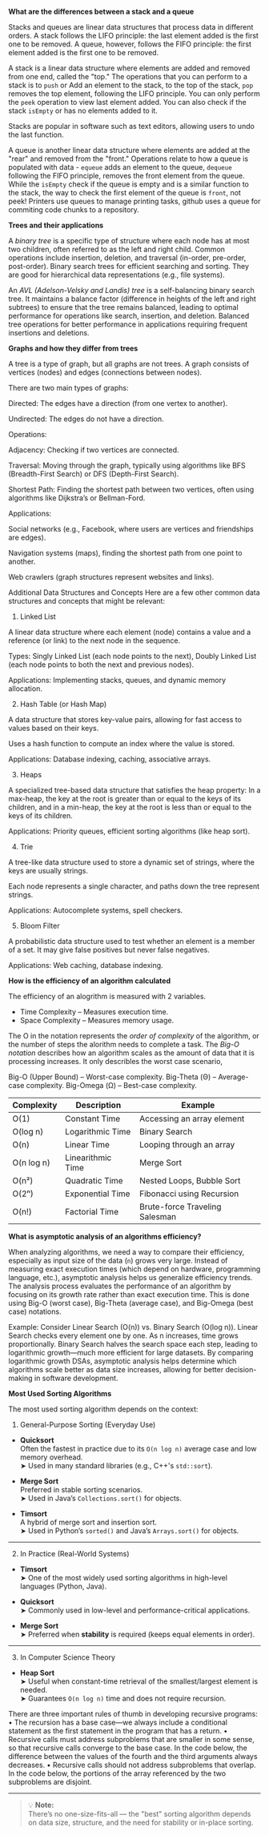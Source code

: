 __What are the differences between a stack and a queue__

Stacks and queues are linear data structures that process data in different orders. A stack follows the LIFO principle: the last element added is the first one to be removed. A queue, however, follows the FIFO principle: the first element added is the first one to be removed.

A stack is a linear data structure where elements are added and removed from one end, called the "top." The operations that you can perform to a stack is to `push` or Add an element to the stack, to the top of the stack, `pop` removes the top element, following the LIFO principle. You can only perform the `peek` operation to view last element added. You can also check if the stack `isEmpty` or has no elements added to it.

Stacks are popular in software such as text editors, allowing users to undo the last function.

A queue is another linear data structure where elements are added at the "rear" and removed from the "front." Operations relate to how a queue is populated with data - `equeue` adds an element to the queue, `dequeue` following the FIFO principle, removes the front element from the queue. While the `isEmpty` check if the queue is empty and is a similar function to the stack, the way to check the first element of the queue is `front`, not peek! Printers use queues to manage printing tasks, github uses a queue for commiting code chunks to a repository.

__Trees and their applications__

A *binary tree* is a specific type of structure where each node has at most two children, often referred to as the left and right child. Common operations include insertion, deletion, and traversal (in-order, pre-order, post-order). Binary search trees for efficient searching and sorting. They are good for hierarchical data representations (e.g., file systems).

An *AVL (Adelson-Velsky and Landis) tree* is a self-balancing binary search tree. It maintains a balance factor (difference in heights of the left and right subtrees) to ensure that the tree remains balanced, leading to optimal performance for operations like search, insertion, and deletion. Balanced tree operations for better performance in applications requiring frequent insertions and deletions.

__Graphs and how they differ from trees__

A tree is a type of graph, but all graphs are not trees. A graph consists of vertices (nodes) and edges (connections between nodes).

There are two main types of graphs:

Directed: The edges have a direction (from one vertex to another).

Undirected: The edges do not have a direction.

Operations:

Adjacency: Checking if two vertices are connected.

Traversal: Moving through the graph, typically using algorithms like BFS (Breadth-First Search) or DFS (Depth-First Search).

Shortest Path: Finding the shortest path between two vertices, often using algorithms like Dijkstra’s or Bellman-Ford.

Applications:

Social networks (e.g., Facebook, where users are vertices and friendships are edges).

Navigation systems (maps), finding the shortest path from one point to another.

Web crawlers (graph structures represent websites and links).

Additional Data Structures and Concepts
Here are a few other common data structures and concepts that might be relevant:

1. Linked List

A linear data structure where each element (node) contains a value and a reference (or link) to the next node in the sequence.

Types: Singly Linked List (each node points to the next), Doubly Linked List (each node points to both the next and previous nodes).

Applications: Implementing stacks, queues, and dynamic memory allocation.

2. Hash Table (or Hash Map)

A data structure that stores key-value pairs, allowing for fast access to values based on their keys.

Uses a hash function to compute an index where the value is stored.

Applications: Database indexing, caching, associative arrays.

3. Heaps

A specialized tree-based data structure that satisfies the heap property: In a max-heap, the key at the root is greater than or equal to the keys of its children, and in a min-heap, the key at the root is less than or equal to the keys of its children.

Applications: Priority queues, efficient sorting algorithms (like heap sort).

4. Trie

A tree-like data structure used to store a dynamic set of strings, where the keys are usually strings.

Each node represents a single character, and paths down the tree represent strings.

Applications: Autocomplete systems, spell checkers.

5. Bloom Filter

A probabilistic data structure used to test whether an element is a member of a set. It may give false positives but never false negatives.

Applications: Web caching, database indexing.

__How is the efficiency of an algorithm calculated__

The efficiency of an alogrithm is measured with 2 variables.

- Time Complexity – Measures execution time.
- Space Complexity – Measures memory usage.

The O in the notation represents the _order of complexity_ of the algorithm, or the number of steps the alorithm needs to complete a task. The _Big-O notation_ describes how an algorithm scales as the amount of data that it is processing increases. It only describles the worst case scenario,

Big-O (Upper Bound) – Worst-case complexity.
Big-Theta (Θ) – Average-case complexity.
Big-Omega (Ω) – Best-case complexity.

| Complexity | Description | Example |
|------------|-------------|----------|
| O(1) | Constant Time | Accessing an array element |
| O(log n) | Logarithmic Time | Binary Search |
| O(n) | Linear Time | Looping through an array |
| O(n log n) | Linearithmic Time | Merge Sort |
| O(n²) | Quadratic Time | Nested Loops, Bubble Sort |
| O(2ⁿ) | Exponential Time | Fibonacci using Recursion |
| O(n!) | Factorial Time | Brute-force Traveling Salesman |

__What is asymptotic analysis of an algorithms efficiency?__

When analyzing algorithms, we need a way to compare their efficiency, especially as input size of the data (`n`) grows very large. Instead of measuring exact execution times (which depend on hardware, programming language, etc.), asymptotic analysis helps us generalize efficiency trends. The analysis process evaluates the performance of an algorithm by focusing on its growth rate rather than exact execution time. This is done using Big-O (worst case), Big-Theta (average case), and Big-Omega (best case) notations.

Example:
Consider Linear Search (O(n)) vs. Binary Search (O(log n)). Linear Search checks every element one by one. As n increases, time grows proportionally. Binary Search halves the search space each step, leading to logarithmic growth—much more efficient for large datasets. By comparing logarithmic growth DSAs, asymptotic analysis helps determine which algorithms scale better as data size increases, allowing for better decision-making in software development.


__Most Used Sorting Algorithms__

The most used sorting algorithm depends on the context:


1. General-Purpose Sorting (Everyday Use)

- **Quicksort**  
  Often the fastest in practice due to its `O(n log n)` average case and low memory overhead.  
  ➤ Used in many standard libraries (e.g., C++'s `std::sort`).

- **Merge Sort**  
  Preferred in stable sorting scenarios.  
  ➤ Used in Java’s `Collections.sort()` for objects.

- **Timsort**  
  A hybrid of merge sort and insertion sort.  
  ➤ Used in Python’s `sorted()` and Java’s `Arrays.sort()` for objects.

---

2. In Practice (Real-World Systems)

- **Timsort**  
  ➤ One of the most widely used sorting algorithms in high-level languages (Python, Java).

- **Quicksort**  
  ➤ Commonly used in low-level and performance-critical applications.

- **Merge Sort**  
  ➤ Preferred when **stability** is required (keeps equal elements in order).

---

3. In Computer Science Theory

- **Heap Sort**  
  ➤ Useful when constant-time retrieval of the smallest/largest element is needed.  
  ➤ Guarantees `O(n log n)` time and does not require recursion.

There are three important rules of thumb in developing recursive programs:
• The recursion has a base case—we always include a conditional statement as the first statement in the program that has a return.
• Recursive calls must address subproblems that are smaller in some sense, so that recursive calls converge to the base case. In the code below, the difference between the values of the fourth and the third arguments always decreases.
• Recursive calls should not address subproblems that overlap. In the code below, the portions of the array referenced by the two subproblems are disjoint.

---

> 💡 **Note:**  
> There’s no one-size-fits-all — the "best" sorting algorithm depends on data size, structure, and the need for stability or in-place sorting.

